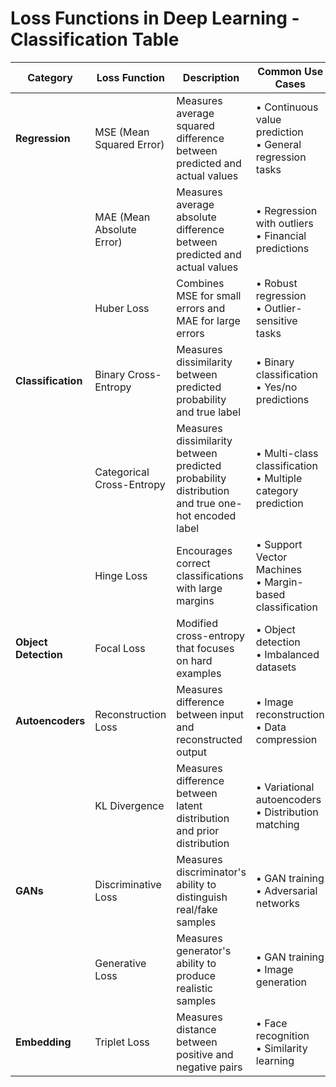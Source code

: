 # Loss Functions in Deep Learning - Classification Table

| Category | Loss Function | Description | Common Use Cases |
|----------|---------------|-------------|------------------|
| **Regression** | MSE (Mean Squared Error) | Measures average squared difference between predicted and actual values | • Continuous value prediction<br>• General regression tasks |
| | MAE (Mean Absolute Error) | Measures average absolute difference between predicted and actual values | • Regression with outliers<br>• Financial predictions |
| | Huber Loss | Combines MSE for small errors and MAE for large errors | • Robust regression<br>• Outlier-sensitive tasks |
| **Classification** | Binary Cross-Entropy | Measures dissimilarity between predicted probability and true label | • Binary classification<br>• Yes/no predictions |
| | Categorical Cross-Entropy | Measures dissimilarity between predicted probability distribution and true one-hot encoded label | • Multi-class classification<br>• Multiple category prediction |
| | Hinge Loss | Encourages correct classifications with large margins | • Support Vector Machines<br>• Margin-based classification |
| **Object Detection** | Focal Loss | Modified cross-entropy that focuses on hard examples | • Object detection<br>• Imbalanced datasets |
| **Autoencoders** | Reconstruction Loss | Measures difference between input and reconstructed output | • Image reconstruction<br>• Data compression |
| | KL Divergence | Measures difference between latent distribution and prior distribution | • Variational autoencoders<br>• Distribution matching |
| **GANs** | Discriminative Loss | Measures discriminator's ability to distinguish real/fake samples | • GAN training<br>• Adversarial networks |
| | Generative Loss | Measures generator's ability to produce realistic samples | • GAN training<br>• Image generation |
| **Embedding** | Triplet Loss | Measures distance between positive and negative pairs | • Face recognition<br>• Similarity learning |

